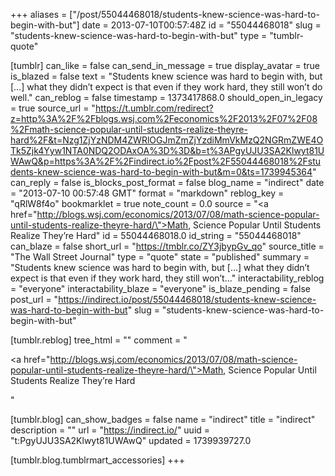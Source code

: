 +++
aliases = ["/post/55044468018/students-knew-science-was-hard-to-begin-with-but"]
date = 2013-07-10T00:57:48Z
id = "55044468018"
slug = "students-knew-science-was-hard-to-begin-with-but"
type = "tumblr-quote"

[tumblr]
can_like = false
can_send_in_message = true
display_avatar = true
is_blazed = false
text = "Students knew science was hard to begin with, but […] what they didn’t expect is that even if they work hard, they still won’t do well."
can_reblog = false
timestamp = 1373417868.0
should_open_in_legacy = true
source_url = "https://t.umblr.com/redirect?z=http%3A%2F%2Fblogs.wsj.com%2Feconomics%2F2013%2F07%2F08%2Fmath-science-popular-until-students-realize-theyre-hard%2F&t=Nzg1ZjYzNDM4ZWRlOGJmZmZjYzdiMmVkMzQ2NGRmZWE4OTk5Zjk4Yyw1NTA0NDQ2ODAxOA%3D%3D&b=t%3APgyUJU3SA2Klwyt81UWAwQ&p=https%3A%2F%2Findirect.io%2Fpost%2F55044468018%2Fstudents-knew-science-was-hard-to-begin-with-but&m=0&ts=1739945364"
can_reply = false
is_blocks_post_format = false
blog_name = "indirect"
date = "2013-07-10 00:57:48 GMT"
format = "markdown"
reblog_key = "qRlW8f4o"
bookmarklet = true
note_count = 0.0
source = "<a href=\"http://blogs.wsj.com/economics/2013/07/08/math-science-popular-until-students-realize-theyre-hard/\">Math, Science Popular Until Students Realize They’re Hard</a>"
id = 55044468018.0
id_string = "55044468018"
can_blaze = false
short_url = "https://tmblr.co/ZY3jbypGv_qo"
source_title = "The Wall Street Journal"
type = "quote"
state = "published"
summary = "Students knew science was hard to begin with, but […] what they didn’t expect is that even if they work hard, they still won’t..."
interactability_reblog = "everyone"
interactability_blaze = "everyone"
is_blaze_pending = false
post_url = "https://indirect.io/post/55044468018/students-knew-science-was-hard-to-begin-with-but"
slug = "students-knew-science-was-hard-to-begin-with-but"

[tumblr.reblog]
tree_html = ""
comment = "<p><a href=\"http://blogs.wsj.com/economics/2013/07/08/math-science-popular-until-students-realize-theyre-hard/\">Math, Science Popular Until Students Realize They’re Hard</a></p>"

[tumblr.blog]
can_show_badges = false
name = "indirect"
title = "indirect"
description = ""
url = "https://indirect.io/"
uuid = "t:PgyUJU3SA2Klwyt81UWAwQ"
updated = 1739939727.0

[tumblr.blog.tumblrmart_accessories]
+++
